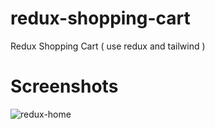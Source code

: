 # redux-shopping-cart
Redux Shopping Cart ( use redux and tailwind )


# Screenshots
![redux-home](https://user-images.githubusercontent.com/110059221/199264897-b378d10f-d167-474f-aba2-776166bf350a.png)

